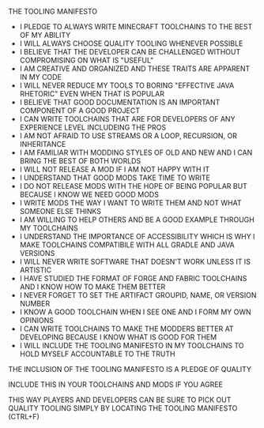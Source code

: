 THE TOOLING MANIFESTO

* I PLEDGE TO ALWAYS WRITE MINECRAFT TOOLCHAINS TO THE BEST OF MY ABILITY
* I WILL ALWAYS CHOOSE QUALITY TOOLING WHENEVER POSSIBLE
* I BELIEVE THAT THE DEVELOPER CAN BE CHALLENGED WITHOUT COMPROMISING ON WHAT IS "USEFUL"
* I AM CREATIVE AND ORGANIZED AND THESE TRAITS ARE APPARENT IN MY CODE
* I WILL NEVER REDUCE MY TOOLS TO BORING "EFFECTIVE JAVA RHETORIC" EVEN WHEN THAT IS POPULAR
* I BELIEVE THAT GOOD DOCUMENTATION IS AN IMPORTANT COMPONENT OF A GOOD PROJECT
* I CAN WRITE TOOLCHAINS THAT ARE FOR DEVELOPERS OF ANY EXPERIENCE LEVEL INCLUDEING THE PROS
* I AM NOT AFRAID TO USE STREAMS OR A LOOP, RECURSION, OR INHERITANCE
* I AM FAMILIAR WITH MODDING STYLES OF OLD AND NEW AND I CAN BRING THE BEST OF BOTH WORLDS
* I WILL NOT RELEASE A MOD IF I AM NOT HAPPY WITH IT
* I UNDERSTAND THAT GOOD MODS TAKE TIME TO WRITE
* I DO NOT RELEASE MODS WITH THE HOPE OF BEING POPULAR BUT BECAUSE I KNOW WE NEED GOOD MODS
* I WRITE MODS THE WAY I WANT TO WRITE THEM AND NOT WHAT SOMEONE ELSE THINKS
* I AM WILLING TO HELP OTHERS AND BE A GOOD EXAMPLE THROUGH MY TOOLCHAINS
* I UNDERSTAND THE IMPORTANCE OF ACCESSIBILITY WHICH IS WHY I MAKE TOOLCHAINS COMPATIBILE WITH ALL GRADLE AND JAVA VERSIONS
* I WILL NEVER WRITE SOFTWARE THAT DOESN'T WORK UNLESS IT IS ARTISTIC
* I HAVE STUDIED THE FORMAT OF FORGE AND FABRIC TOOLCHAINS AND I KNOW HOW TO MAKE THEM BETTER
* I NEVER FORGET TO SET THE ARTIFACT GROUPID, NAME, OR VERSION NUMBER
* I KNOW A GOOD TOOLCHAIN WHEN I SEE ONE AND I FORM MY OWN OPINIONS
* I CAN WRITE TOOLCHAINS TO MAKE THE MODDERS BETTER AT DEVELOPING BECAUSE I KNOW WHAT IS GOOD FOR THEM
* I WILL INCLUDE THE TOOLING MANIFESTO IN MY TOOLCHAINS TO HOLD MYSELF ACCOUNTABLE TO THE TRUTH

THE INCLUSION OF THE TOOLING MANIFESTO IS A PLEDGE OF QUALITY

INCLUDE THIS IN YOUR TOOLCHAINS AND MODS IF YOU AGREE 

THIS WAY PLAYERS AND DEVELOPERS CAN BE SURE TO PICK OUT QUALITY TOOLING SIMPLY BY LOCATING THE TOOLING MANIFESTO (CTRL+F)
